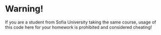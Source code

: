 # Warning!
If you are a student from Sofia University taking the same course, usage of this code here for your homework is prohibited and considered cheating!
